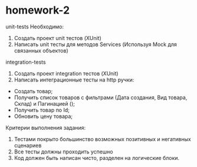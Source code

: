 # homework-2

unit-tests
Необходимо:
1. Создать проект unit тестов (XUnit)
2. Написать unit тесты для методов Services (Используя Mock для связанных объектов)


integration-tests
1. Создать проект integration тестов (XUnit)
2. Написать интеграционные тесты на http ручки:
- Создать товар;
- Получить список товаров с фильтрами (Дата создания, Вид товара, Склад) и Пагинацией ();
- Получить товар по Id;
- Обновить цену товара;


Критерии выполнения задания:
1. Тестами покрыто большинство возможных позитивных и негативных сценариев
2. Все тесты должны проходить успешно
3. Код должен быть написан чисто, разделен на логические блоки.
